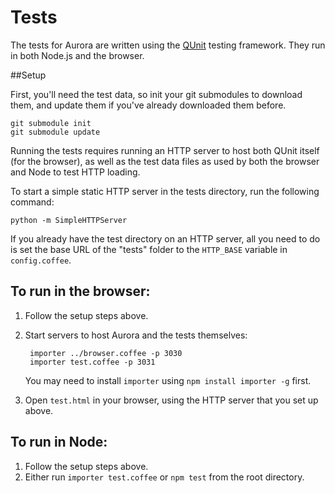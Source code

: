 Tests
=====

The tests for Aurora are written using the [QUnit](http://qunitjs.com/) testing framework.  They 
run in both Node.js and the browser.

##Setup

First, you'll need the test data, so init your git submodules to download them, and update them
if you've already downloaded them before.

    git submodule init
    git submodule update

Running the tests requires running an HTTP server to host both QUnit itself (for the browser),
as well as the test data files as used by both the browser and Node to test HTTP loading.  

To start a simple static HTTP server in the tests directory, run the following command:

    python -m SimpleHTTPServer
    
If you already have the test directory on an HTTP server, all you need to do is set the base URL of 
the "tests" folder to the `HTTP_BASE` variable in `config.coffee`.

## To run in the browser:
1. Follow the setup steps above.
2. Start servers to host Aurora and the tests themselves:

        importer ../browser.coffee -p 3030
        importer test.coffee -p 3031
        
    You may need to install `importer` using `npm install importer -g` first.
    
3. Open `test.html` in your browser, using the HTTP server that you set up above.
    
## To run in Node:
1. Follow the setup steps above.
2. Either run `importer test.coffee` or `npm test` from the root directory.